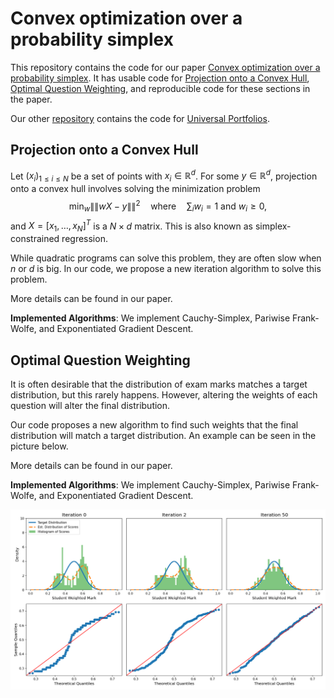 # Convex optimization over a probability simplex
This repository contains the code for our paper [Convex optimization over a probability simplex](https://arxiv.org/abs/2305.09046). It has usable code for <ins>Projection onto a Convex Hull</ins>, <ins>Optimal Question Weighting</ins>, and reproducible code for these sections in the paper.

Our other [repository](https://github.com/infamoussoap/UniversalPortfolio) contains the code for <ins>Universal Portfolios</ins>.

## Projection onto a Convex Hull
Let $(x_i)_{1\leq i \leq N}$ be a set of points with $x_i\in\mathbb{R}^d$. For some $y\in\mathbb{R}^d$, projection onto a convex hull involves solving the minimization problem
$$\min_w \|\|wX - y \|\|^2\quad \text{where}\quad \sum_i w_i = 1\ \text{and}\ w_i\geq0,$$
and $X=[x_1,\ldots, x_N]^T$ is a $N\times d$ matrix. This is also known as simplex-constrained regression.

While quadratic programs can solve this problem, they are often slow when $n$ or $d$ is big. In our code, we propose a new iteration algorithm to solve this problem.

More details can be found in our paper.

<b>Implemented Algorithms</b>: We implement Cauchy-Simplex, Pariwise Frank-Wolfe, and Exponentiated Gradient Descent. 

## Optimal Question Weighting
It is often desirable that the distribution of exam marks matches a target distribution, but this rarely happens. However, altering the weights of each question will alter the final distribution.

Our code proposes a new algorithm to find such weights that the final distribution will match a target distribution. An example can be seen in the picture below.

More details can be found in our paper.

<b>Implemented Algorithms</b>: We implement Cauchy-Simplex, Pariwise Frank-Wolfe, and Exponentiated Gradient Descent. 

![alt text](https://github.com/infamoussoap/ConvexHull/blob/main/Results/mark_distribution.png)

